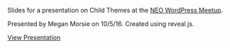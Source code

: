 Slides for a presentation on Child Themes at the [NEO WordPress Meetup](https://www.meetup.com/NEOWordPress/events/232104818/).

Presented by Megan Morsie on 10/5/16. Created using reveal.js.

[View Presentation](https://megabyterose.com/child-themes/)
